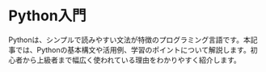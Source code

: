 
# Python入門

Pythonは、シンプルで読みやすい文法が特徴のプログラミング言語です。本記事では、Pythonの基本構文や活用例、学習のポイントについて解説します。初心者から上級者まで幅広く使われている理由をわかりやすく紹介します。
